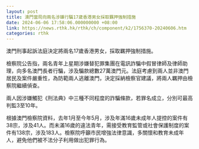```yaml
---
layout: post
title: 澳門當局向兩名涉嫌行騙17歲香港男女採取羈押強制措施
date: 2024-06-06 17:58:06.000000000 +08:00
link: https://news.rthk.hk/rthk/ch/component/k2/1756370-20240606.htm
categories: rthk
---
```


澳門刑事起訴法庭決定將兩名17歲香港男女，採取羈押強制措施。

檢察院公告指，兩名青年上星期涉嫌替犯罪集團在電訊詐騙中假冒律師及律師助理，向多名澳門長者行騙，涉及騙款總數27萬澳門元。法庭考慮到兩人並非澳門居民及案件嚴重性，為防範兩人逃離澳門，決定採納檢察官建議，將兩人羈押由檢察院繼續偵查。

兩人因涉嫌觸犯《刑法典》中三種不同程度的詐騙條款，若罪名成立，分別可最高判監3至10年。

根據澳門檢察院資料，去年1月至今年5月，涉及年滿16歲未成年人提控的案件有38宗，涉及41人。而未滿16歲的違法青年，需接受教育監管或社會保護制度的案件有138宗，涉及183人。檢察院呼籲市民增強法律意識，多關懷和教育未成年人，避免他們被不法分子利用做出犯罪行為。
